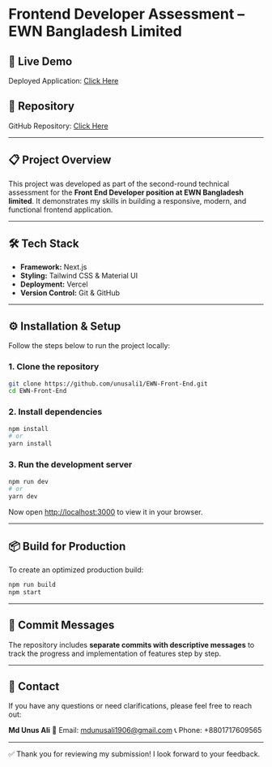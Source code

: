 # Frontend Developer Assessment – EWN Bangladesh Limited

## 🚀 Live Demo
Deployed Application: [Click Here](https://your-app-link.vercel.app)

## 📂 Repository
GitHub Repository: [Click Here](https://github.com/unusali1/EWN-Front-End.git)

---

## 📋 Project Overview
This project was developed as part of the second-round technical assessment for the **Front End Developer position at EWN Bangladesh limited**. It demonstrates my skills in building a responsive, modern, and functional frontend application.

---

## 🛠️ Tech Stack
- **Framework:** Next.js  
- **Styling:** Tailwind CSS & Material UI  
- **Deployment:** Vercel  
- **Version Control:** Git & GitHub  

---

## ⚙️ Installation & Setup

Follow the steps below to run the project locally:

### 1. Clone the repository
```bash
git clone https://github.com/unusali1/EWN-Front-End.git
cd EWN-Front-End
````

### 2. Install dependencies

```bash
npm install
# or
yarn install
```

### 3. Run the development server

```bash
npm run dev
# or
yarn dev
```

Now open [http://localhost:3000](http://localhost:3000) to view it in your browser.

---

## 📦 Build for Production

To create an optimized production build:

```bash
npm run build
npm start
```

---

## 📝 Commit Messages

The repository includes **separate commits with descriptive messages** to track the progress and implementation of features step by step.

---

## 📧 Contact

If you have any questions or need clarifications, please feel free to reach out:

**Md Unus Ali**
📩 Email: [mdunusali1906@gmail.com](mailto:mdunusali1906@gmail.com)
📞 Phone: +8801717609565

---

✅ Thank you for reviewing my submission! I look forward to your feedback.


